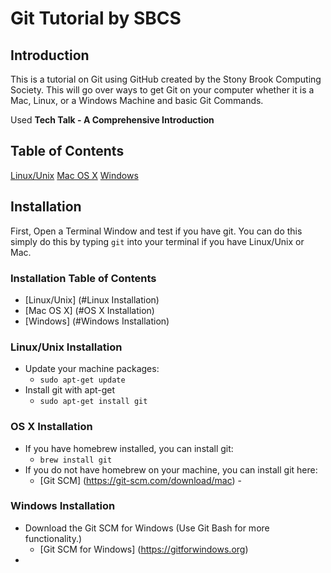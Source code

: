 # Git Tutorial by SBCS

## Introduction
This is a tutorial on Git using GitHub created by the Stony Brook Computing Society. This will go over ways to get Git on your computer whether it is a Mac, Linux, or a Windows Machine and basic Git Commands.

Used **Tech Talk - A Comprehensive Introduction** 

## Table of Contents
[Linux/Unix](#Linux-Installation)
[Mac OS X](#OS-X-Installation)
[Windows](#Windows-Installation)


## Installation
First, Open a Terminal Window and test if you have git. 
You can do this simply do this by typing `git` into your terminal if you have Linux/Unix or Mac. 


### Installation Table of Contents
- [Linux/Unix] (#Linux Installation)
- [Mac OS X] (#OS X Installation)
- [Windows] (#Windows Installation)


### Linux/Unix Installation
* Update your machine packages:
	* `sudo apt-get update`
* Install git with apt-get
	* `sudo apt-get install git`

### OS X Installation
* If you have homebrew installed, you can install git:
	* `brew install git`
* If you do not have homebrew on your machine, you can install git here:
	* [Git SCM] (https://git-scm.com/download/mac) - 

### Windows Installation
* Download the Git SCM for Windows (Use Git Bash for more functionality.) 
	* [Git SCM for Windows] (https://gitforwindows.org)
* 
